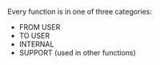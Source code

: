 Every function is in one of three categories:
- FROM USER
- TO USER
- INTERNAL
- SUPPORT (used in other functions)